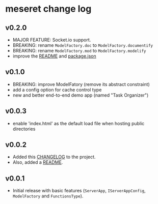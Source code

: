 # meseret change log

## v0.2.0

- MAJOR FEATURE: Socket.io support.
- BREAKING: rename `ModelFactory.doc` to `ModelFactory.documentify`
- BREAKING: rename `ModelFactory.mod` to `ModelFactory.modelify`
- improve the [README](README.md) and [package.json](package.json)

## v0.1.0

- BREAKING: improve ModelFatory (remove its abstract constraint)
- add a config option for cache control type
- new and better end-to-end demo app (named "Task Organizer")

## v0.0.3

- enable 'index.html' as the default load file when hosting public directories

## v0.0.2

- Added this [CHANGELOG](CHANGELOG.md) to the project.
- Also, added a [README](README.md).

## v0.0.1

- Initial release with basic features (`ServerApp`, `IServerAppConfig`, `ModelFactory` and `FunctionsType`).
